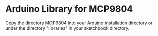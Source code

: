 Arduino Library for MCP9804
===========================

Copy the directory MCP9804 into your Arduino installation directory or under the directory "libraries" in your sketchbook directory.
